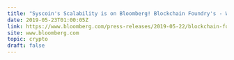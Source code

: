 ```yaml
---
title: "Syscoin's Scalability is on Bloomberg! Blockchain Foundry's - Whiteblock Testing: Syscoin’s Z-DAG TPS Benchmark Results"
date: 2019-05-23T01:00:05Z
link: https://www.bloomberg.com/press-releases/2019-05-22/blockchain-foundry-inc-whiteblock-testing-syscoin-s-z-dag-tps-benchmark-results?utm_medium=RSS&utm_source=hune
site: www.bloomberg.com
topic: crypto
draft: false
---
```

